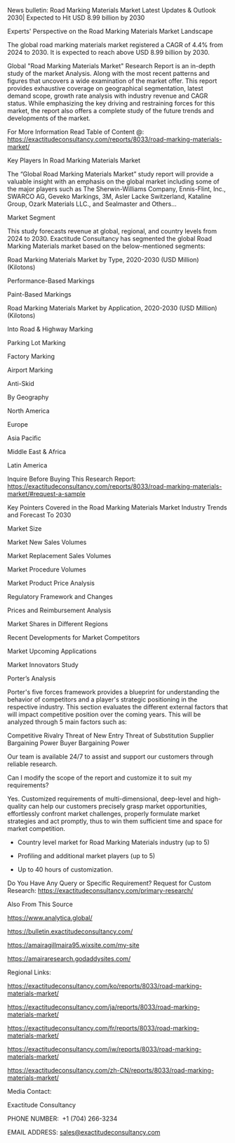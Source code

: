 News bulletin: Road Marking Materials Market Latest Updates & Outlook 2030| Expected to Hit USD 8.99 billion by 2030

Experts' Perspective on the Road Marking Materials Market Landscape

The global road marking materials market registered a CAGR of 4.4% from 2024 to 2030. It is expected to reach above USD 8.99 billion by 2030.

Global "Road Marking Materials Market" Research Report is an in-depth study of the market Analysis. Along with the most recent patterns and figures that uncovers a wide examination of the market offer. This report provides exhaustive coverage on geographical segmentation, latest demand scope, growth rate analysis with industry revenue and CAGR status. While emphasizing the key driving and restraining forces for this market, the report also offers a complete study of the future trends and developments of the market.

For More Information Read Table of Content @: https://exactitudeconsultancy.com/reports/8033/road-marking-materials-market/

Key Players In Road Marking Materials Market

The “Global Road Marking Materials Market” study report will provide a valuable insight with an emphasis on the global market including some of the major players such as The Sherwin-Williams Company, Ennis-Flint, Inc., SWARCO AG, Geveko Markings, 3M, Asler Lacke Switzerland, Kataline Group, Ozark Materials LLC., and Sealmaster and Others…

Market Segment

This study forecasts revenue at global, regional, and country levels from 2024 to 2030. Exactitude Consultancy has segmented the global Road Marking Materials market based on the below-mentioned segments:

Road Marking Materials Market by Type, 2020-2030 (USD Million) (Kilotons)

Performance-Based Markings

Paint-Based Markings

Road Marking Materials Market by Application, 2020-2030 (USD Million) (Kilotons)

Into Road & Highway Marking

Parking Lot Marking

Factory Marking

Airport Marking

Anti-Skid

By Geography

North America

Europe

Asia Pacific

Middle East & Africa

Latin America

Inquire Before Buying This Research Report: https://exactitudeconsultancy.com/reports/8033/road-marking-materials-market/#request-a-sample

Key Pointers Covered in the Road Marking Materials Market Industry Trends and Forecast To 2030

Market Size

Market New Sales Volumes

Market Replacement Sales Volumes

Market Procedure Volumes

Market Product Price Analysis

Regulatory Framework and Changes

Prices and Reimbursement Analysis

Market Shares in Different Regions

Recent Developments for Market Competitors

Market Upcoming Applications

Market Innovators Study

Porter’s Analysis

Porter's five forces framework provides a blueprint for understanding the behavior of competitors and a player's strategic positioning in the respective industry. This section evaluates the different external factors that will impact competitive position over the coming years. This will be analyzed through 5 main factors such as:

Competitive Rivalry
Threat of New Entry
Threat of Substitution
Supplier Bargaining Power
Buyer Bargaining Power

Our team is available 24/7 to assist and support our customers through reliable research.

Can I modify the scope of the report and customize it to suit my requirements?

Yes. Customized requirements of multi-dimensional, deep-level and high-quality can help our customers precisely grasp market opportunities, effortlessly confront market challenges, properly formulate market strategies and act promptly, thus to win them sufficient time and space for market competition.

- Country level market for Road Marking Materials industry (up to 5)

- Profiling and additional market players (up to 5)

- Up to 40 hours of customization.

Do You Have Any Query or Specific Requirement? Request for Custom Research: https://exactitudeconsultancy.com/primary-research/

Also From This Source

https://www.analytica.global/

https://bulletin.exactitudeconsultancy.com/

https://amairagillmaira95.wixsite.com/my-site

https://amairaresearch.godaddysites.com/

Regional Links:

https://exactitudeconsultancy.com/ko/reports/8033/road-marking-materials-market/

https://exactitudeconsultancy.com/ja/reports/8033/road-marking-materials-market/

https://exactitudeconsultancy.com/fr/reports/8033/road-marking-materials-market/

https://exactitudeconsultancy.com/iw/reports/8033/road-marking-materials-market/

https://exactitudeconsultancy.com/zh-CN/reports/8033/road-marking-materials-market/

Media Contact:

Exactitude Consultancy

PHONE NUMBER:  +1 (704) 266-3234

EMAIL ADDRESS: sales@exactitudeconsultancy.com



